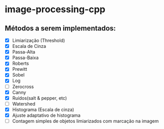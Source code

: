 # image-processing-cpp
## Métodos a serem implementados:
- [X] Limiarização (Threshold)
- [X] Escala de Cinza
- [X] Passa-Alta
- [X] Passa-Baixa
- [X] Roberts
- [X] Prewitt
- [X] Sobel
- [X] Log
- [ ] Zerocross
- [X] Canny
- [X] Ruídos(salt & pepper, etc)
- [ ] Watershed
- [X] Histograma (Escala de cinza)
- [X] Ajuste adaptativo de histograma
- [ ] Contagem simples de objetos limiarizados com marcação na imagem

